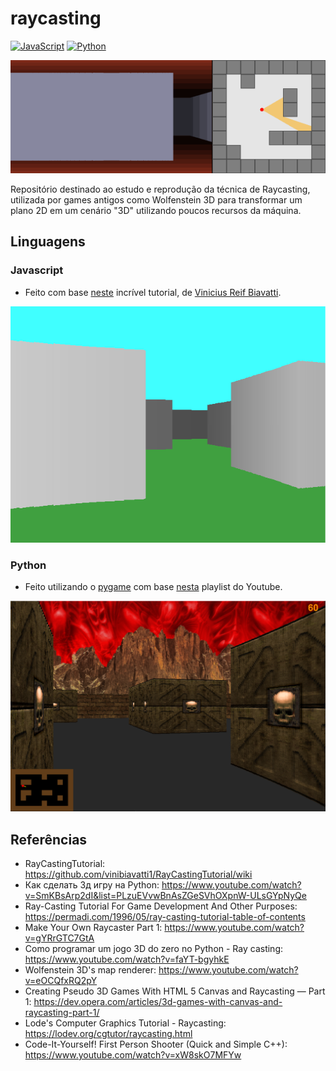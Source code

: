 # raycasting

[![JavaScript](https://img.shields.io/badge/javascript-%23323330.svg?style=flat&logo=javascript&logoColor=%23F7DF1E)](https://www.javascript.com/)
[![Python](https://img.shields.io/badge/python-%2314354C.svg?style=flat&logo=python&logoColor=white)](https://www.python.org/)

![raycasting GIF](/screenshots/raycasting.gif)

Repositório destinado ao estudo e reprodução da técnica de Raycasting, utilizada por games antigos como Wolfenstein 3D para transformar um plano 2D em um cenário "3D" utilizando poucos recursos da máquina.

## Linguagens

### Javascript

- Feito com base [neste](https://github.com/vinibiavatti1/RayCastingTutorial/wiki) incrível tutorial, de [Vinicius Reif Biavatti](https://github.com/vinibiavatti1).

![js example](/screenshots/js_print.png)

### Python

 - Feito utilizando o [pygame](https://www.pygame.org/wiki/about) com base [nesta](https://www.youtube.com/watch?v=SmKBsArp2dI&list=PLzuEVvwBnAsZGeSVhOXpnW-ULsGYpNyQe) playlist do Youtube.

![pygame example](/screenshots/pygame_print.png)

## Referências

- RayCastingTutorial: https://github.com/vinibiavatti1/RayCastingTutorial/wiki
- Как сделать 3д игру на Python: https://www.youtube.com/watch?v=SmKBsArp2dI&list=PLzuEVvwBnAsZGeSVhOXpnW-ULsGYpNyQe
- Ray-Casting Tutorial For Game Development And Other Purposes: https://permadi.com/1996/05/ray-casting-tutorial-table-of-contents
- Make Your Own Raycaster Part 1: https://www.youtube.com/watch?v=gYRrGTC7GtA
- Como programar um jogo 3D do zero no Python - Ray casting: https://www.youtube.com/watch?v=faYT-bgyhkE
- Wolfenstein 3D's map renderer: https://www.youtube.com/watch?v=eOCQfxRQ2pY
- Creating Pseudo 3D Games With HTML 5 Canvas and Raycasting — Part 1: https://dev.opera.com/articles/3d-games-with-canvas-and-raycasting-part-1/
- Lode's Computer Graphics Tutorial - Raycasting: https://lodev.org/cgtutor/raycasting.html
- Code-It-Yourself! First Person Shooter (Quick and Simple C++): https://www.youtube.com/watch?v=xW8skO7MFYw
